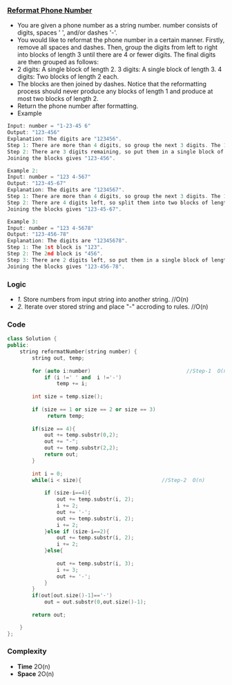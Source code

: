 ### [Reformat Phone Number](https://leetcode.com/problems/reformat-phone-number/)
- You are given a phone number as a string number. number consists of digits, spaces ' ', and/or dashes '-'.
- You would like to reformat the phone number in a certain manner. Firstly, remove all spaces and dashes. Then, group the digits from left to right into blocks of length 3 until there are 4 or fewer digits. The final digits are then grouped as follows:
- 2 digits: A single block of length 2. 3 digits: A single block of length 3. 4 digits: Two blocks of length 2 each.
- The blocks are then joined by dashes. Notice that the reformatting process should never produce any blocks of length 1 and produce at most two blocks of length 2.
- Return the phone number after formatting.
- Example
```c++
Input: number = "1-23-45 6"
Output: "123-456"
Explanation: The digits are "123456".
Step 1: There are more than 4 digits, so group the next 3 digits. The 1st block is "123".
Step 2: There are 3 digits remaining, so put them in a single block of length 3. The 2nd block is "456".
Joining the blocks gives "123-456".

Example 2:
Input: number = "123 4-567"
Output: "123-45-67"
Explanation: The digits are "1234567".
Step 1: There are more than 4 digits, so group the next 3 digits. The 1st block is "123".
Step 2: There are 4 digits left, so split them into two blocks of length 2. The blocks are "45" and "67".
Joining the blocks gives "123-45-67".

Example 3:
Input: number = "123 4-5678"
Output: "123-456-78"
Explanation: The digits are "12345678".
Step 1: The 1st block is "123".
Step 2: The 2nd block is "456".
Step 3: There are 2 digits left, so put them in a single block of length 2. The 3rd block is "78".
Joining the blocks gives "123-456-78".
```

### Logic
- *1.* Store numbers from input string into another string.   //O(n)
- *2.* Iterate over stored string and place "-" accroding to rules. //O(n)

### Code
```c++
class Solution {
public:
    string reformatNumber(string number) {
        string out, temp;
        
        for (auto i:number)                               //Step-1  O(n)
            if (i !=' ' and  i !='-')
                temp += i;
        
        int size = temp.size();
        
        if (size == 1 or size == 2 or size == 3)
             return temp;
        
        if(size == 4){
            out += temp.substr(0,2);
            out += "-";
            out += temp.substr(2,2);
            return out;
        }
            
        int i = 0;
        while(i < size){                          //Step-2  O(n)
            
            if (size-i==4){
                out += temp.substr(i, 2);
                i += 2;
                out += '-';
                out += temp.substr(i, 2);
                i += 2;
            }else if (size-i==2){
                out += temp.substr(i, 2);
                i += 2;
            }else{
                
                out += temp.substr(i, 3);
                i += 3;
                out += '-';
            }
        }
        if(out[out.size()-1]=='-')
            out = out.substr(0,out.size()-1);
        
        return out;

    }
};
```
### Complexity
- **Time** 2O(n)
- **Space** 2O(n)
